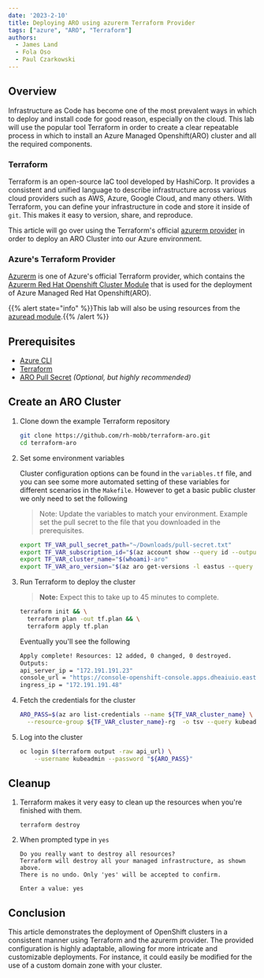 ```yaml
---
date: '2023-2-10'
title: Deploying ARO using azurerm Terraform Provider
tags: ["azure", "ARO", "Terraform"]
authors:
  - James Land
  - Fola Oso
  - Paul Czarkowski
---
```


## Overview

Infrastructure as Code has become one of the most prevalent ways in which to deploy and install code for good reason, especially on the cloud. This lab will use the popular tool Terraform in order to create a clear repeatable process in which to install an Azure Managed Openshift(ARO) cluster and all the required components.

### Terraform

Terraform is an open-source IaC tool developed by HashiCorp. It provides a consistent and unified language to describe infrastructure across various cloud providers such as AWS, Azure, Google Cloud, and many others. With Terraform, you can define your infrastructure in code and store it inside of `git`. This makes it easy to version, share, and reproduce.

This article will go over using the Terraform's official [azurerm provider](https://registry.terraform.io/providers/hashicorp/azurerm/latest/docs) in order to deploy an ARO Cluster into our Azure environment.

### Azure's Terraform Provider

[Azurerm](https://registry.terraform.io/providers/hashicorp/azurerm/latest/docs) is one of Azure's official Terraform provider, which contains the [Azurerm Red Hat Openshift Cluster Module](https://registry.terraform.io/providers/hashicorp/azurerm/latest/docs/resources/redhat_openshift_cluster) that is used for the deployment of Azure Managed Red Hat Openshift(ARO).

{{% alert state="info" %}}This lab will also be using resources from the [azuread module](https://registry.terraform.io/providers/hashicorp/azuread/latest/docs).{{% /alert %}}

## Prerequisites

* [Azure CLI](https://learn.microsoft.com/en-us/cli/azure/install-azure-cli)
* [Terraform](https://developer.hashicorp.com/terraform/install)
* [ARO Pull Secret](https://console.redhat.com/openshift/install/azure/aro-provisioned) *(Optional, but highly recommended)*

## Create an ARO Cluster

1. Clone down the example Terraform repository

    ```bash
    git clone https://github.com/rh-mobb/terraform-aro.git
    cd terraform-aro
    ```

1. Set some environment variables

    Cluster configuration options can be found in the `variables.tf` file, and you can see some more automated setting of these variables for different scenarios in the `Makefile`. However to get a basic public cluster we only need to set the following

    > Note: Update the variables to match your environment.  Example set the pull secret to the file that you downloaded in the prerequisites.

    ```bash
    export TF_VAR_pull_secret_path="~/Downloads/pull-secret.txt"
    export TF_VAR_subscription_id="$(az account show --query id --output tsv)"
    export TF_VAR_cluster_name="$(whoami)-aro"
    export TF_VAR_aro_version="$(az aro get-versions -l eastus --query '[-1]' | sed 's/"//g')"
    ```

1. Run Terraform to deploy the cluster

    > **Note:** Expect this to take up to 45 minutes to complete.

    ```bash
    terraform init && \
      terraform plan -out tf.plan && \
      terraform apply tf.plan
    ```

    Eventually you'll see the following

    ```bash
    Apply complete! Resources: 12 added, 0 changed, 0 destroyed.
    Outputs:
    api_server_ip = "172.191.191.23"
    console_url = "https://console-openshift-console.apps.dheaiuio.eastus.aroapp.io/"
    ingress_ip = "172.191.191.48"
    ```


1. Fetch the credentials for the cluster

    ```bash
    ARO_PASS=$(az aro list-credentials --name ${TF_VAR_cluster_name} \
      --resource-group ${TF_VAR_cluster_name}-rg  -o tsv --query kubeadminPassword)
    ```

1. Log into the cluster

    ```bash
    oc login $(terraform output -raw api_url) \
        --username kubeadmin --password "${ARO_PASS}"
    ```

## Cleanup

1. Terraform makes it very easy to clean up the resources when you're finished with them.

    ```
    terraform destroy
    ```

1. When prompted type in `yes`

    ```
    Do you really want to destroy all resources?
    Terraform will destroy all your managed infrastructure, as shown above.
    There is no undo. Only 'yes' will be accepted to confirm.

    Enter a value: yes
    ```


## Conclusion

This article demonstrates the deployment of OpenShift clusters in a consistent manner using Terraform and the azurerm provider. The provided configuration is highly adaptable, allowing for more intricate and customizable deployments. For instance, it could easily be modified for the use of a custom domain zone with your cluster.

